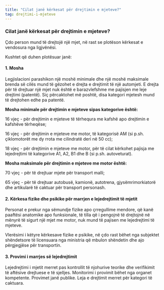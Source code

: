 ```yaml
---
title: "Cilat janë kërkesat për drejtimin e mjeteve?"
tag: drejtimi-i-mjeteve
---
```


### Cilat janë kërkesat për drejtimin e mjeteve?

Çdo person mund të drejtojë një mjet, në rast se plotëson kërkesat e vendosura nga ligjvënësi.

Kushtet që duhen plotësuar janë:

#### 1. Mosha

Legjislacioni parashikon një moshë minimale dhe një moshë maksimale brenda së cilës mund të gëzohet e drejta e drejtimit të një automjeti. E drejta për të drejtuar një mjet nuk është e barazvlefshme me pajisjen me leje drejtimi (patentë). Siç përcaktohet më poshtë, disa kategori mjetesh mund të drejtohen edhe pa patentë.

**Mosha minimale për drejtimin e mjeteve sipas kategorive është:**

16 vjeç - për drejtimin e mjeteve të tërhequra me kafshë apo drejtimin e kafshëve tërheqëse;

16 vjeç - për drejtimin e mjeteve me motor, të kategorisë AM (si p.sh. çiklomotorët me dy rrota me cilindratë deri në 50 cc);

18 vjeç - për drejtimin e mjeteve me motor, për të cilat kërkohet pajisja me lejedrejtimi të kategorive A1, A2, B1 dhe B (si p.sh. autoveturat).

**Mosha maksimale për drejtimin e mjeteve me motor është:**

70 vjeç - për të drejtuar mjete për transport malli;

65 vjeç - për të drejtuar autobusë, kamionë, autotrena, gjysëmrimorkiatorë dhe artikularë të caktuar për transport personash.

#### 2. Kërkesa fizike dhe psikike për marrjen e lejedrejtimit të mjetit

Personat e prekur nga sëmundje fizike apo çrregullime mendore, që kanë paaftësi anatomike apo funksionale, të tilla që i pengojnë të drejtojnë në mënyrë të sigurt një mjet me motor, nuk mund të pajisen me lejedrejtimi të mjeteve.

Vlerësimi i këtyre kërkesave fizike e psikike, në çdo rast bëhet nga subjektet shëndetsore të licensuara nga ministria që mbulon shëndetin dhe ajo përgjegjëse për transportin.

#### 3. Provimi i marrjes së lejedrejtimit

Lejedrejtimi i mjetit merret pas kontrollit të njohurive teorike dhe verifikimit të aftësive drejtuese e të sjelljes. Monitorimi i provimit bëhet nga organet kompetente. Provimet janë publike. Leja e drejtimit merret për kategori të caktuara. 
